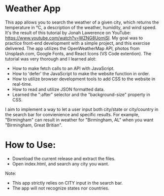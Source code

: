 # Weather App

This app allows you to search the weather of a given city, which returns the temperature in °C, a description of the weather, humidity, and wind speed. It's the result of 
this tutorial by Jonah Lawerence on YouTube: https://www.youtube.com/watch?v=WZNG8UomjSI. My goal was to practice front-end development with a simple project, and this 
exercise delivered. The app utilizes the OpenWeatherMap API, photos from Unsplash.com, Google Fonts, and React Icons (VS Code extention). The tutorial was very thorough 
and I learned alot:
- How to make fetch calls to an API with JavaScript.
- How to 'defer' the JavaScript to make the  website function in order.
- How to utilize browser development tools to add CSS to the website in real-time.
- How to read and utilize JSON formatted data.
- Learned the ":after" selector and the "background-size" property in CSS.

I aim to implement a way to let a user input both city/state or city/country in the search bar for convienience and specific results. For example, "Birmingham" can result 
in weather for "Birmingham, AL" when you want "Birmingham, Great Britian".




# How to Use:
- Download the current release and extract the files.
- Open index.html, and search any city you want.

Note:
  - This app strictly relies on CITY input in the search bar.
  - The app will not recognize states nor countries.
